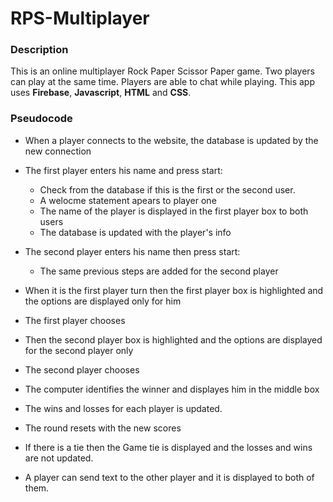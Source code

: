 # RPS-Multiplayer

### Description
This is an online multiplayer Rock Paper Scissor Paper game. Two players can play at the same time. Players are able to chat while playing.
This app uses **Firebase**, **Javascript**, **HTML** and **CSS**.

### Pseudocode
- When a player connects to the website, the database is updated by the new connection

- The first player enters his name and press start:
  - Check from the database if this is the first or the second user.
  - A welocme statement apears to player one
  - The name of the player is displayed in the first player box to both users
  - The database is updated with the player's info

- The second player enters his name then press start:
  - The same previous steps are added for the second player

- When it is the first player turn then
the first player box is highlighted and  the options are displayed only for him

- The first player chooses 
- Then the second player box is highlighted and the options are displayed for the second player only
- The second player chooses

- The computer identifies the winner and displayes him in the middle box

- The wins and losses for each player is updated.
- The round resets with the new scores
- If there is a tie then the Game tie is displayed and the losses and wins are not updated.

- A player can send text to the other player and it is displayed to both of them.






